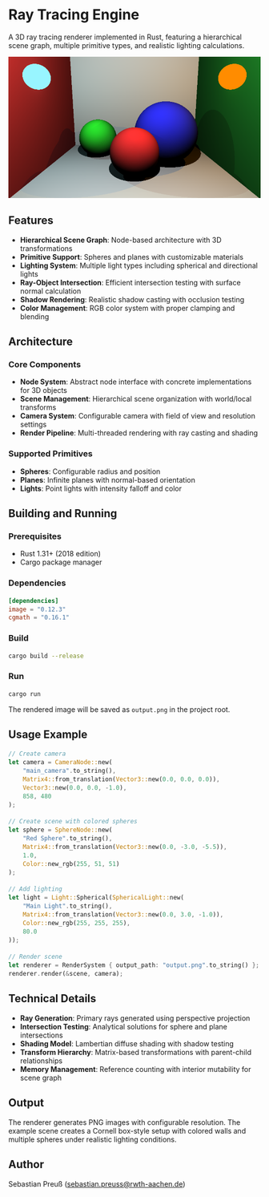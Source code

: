 # Ray Tracing Engine

A 3D ray tracing renderer implemented in Rust, featuring a hierarchical scene graph, multiple primitive types, and realistic lighting calculations.

![Example Output](img/example.png)

## Features

- **Hierarchical Scene Graph**: Node-based architecture with 3D transformations
- **Primitive Support**: Spheres and planes with customizable materials
- **Lighting System**: Multiple light types including spherical and directional lights
- **Ray-Object Intersection**: Efficient intersection testing with surface normal calculation
- **Shadow Rendering**: Realistic shadow casting with occlusion testing
- **Color Management**: RGB color system with proper clamping and blending

## Architecture

### Core Components

- **Node System**: Abstract node interface with concrete implementations for 3D objects
- **Scene Management**: Hierarchical scene organization with world/local transforms
- **Camera System**: Configurable camera with field of view and resolution settings
- **Render Pipeline**: Multi-threaded rendering with ray casting and shading

### Supported Primitives

- **Spheres**: Configurable radius and position
- **Planes**: Infinite planes with normal-based orientation
- **Lights**: Point lights with intensity falloff and color

## Building and Running

### Prerequisites

- Rust 1.31+ (2018 edition)
- Cargo package manager

### Dependencies

```toml
[dependencies]
image = "0.12.3"
cgmath = "0.16.1"
```

### Build

```bash
cargo build --release
```

### Run

```bash
cargo run
```

The rendered image will be saved as `output.png` in the project root.

## Usage Example

```rust
// Create camera
let camera = CameraNode::new(
    "main_camera".to_string(),
    Matrix4::from_translation(Vector3::new(0.0, 0.0, 0.0)),
    Vector3::new(0.0, 0.0, -1.0),
    858, 480
);

// Create scene with colored spheres
let sphere = SphereNode::new(
    "Red Sphere".to_string(),
    Matrix4::from_translation(Vector3::new(0.0, -3.0, -5.5)),
    1.0,
    Color::new_rgb(255, 51, 51)
);

// Add lighting
let light = Light::Spherical(SphericalLight::new(
    "Main Light".to_string(),
    Matrix4::from_translation(Vector3::new(0.0, 3.0, -1.0)),
    Color::new_rgb(255, 255, 255),
    80.0
));

// Render scene
let renderer = RenderSystem { output_path: "output.png".to_string() };
renderer.render(&scene, camera);
```

## Technical Details

- **Ray Generation**: Primary rays generated using perspective projection
- **Intersection Testing**: Analytical solutions for sphere and plane intersections
- **Shading Model**: Lambertian diffuse shading with shadow testing
- **Transform Hierarchy**: Matrix-based transformations with parent-child relationships
- **Memory Management**: Reference counting with interior mutability for scene graph

## Output

The renderer generates PNG images with configurable resolution. The example scene creates a Cornell box-style setup with colored walls and multiple spheres under realistic lighting conditions.

## Author

Sebastian Preuß (sebastian.preuss@rwth-aachen.de)